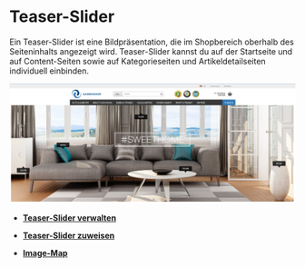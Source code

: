 # Teaser-Slider 

Ein Teaser-Slider ist eine Bildpräsentation, die im Shopbereich oberhalb des Seiteninhalts angezeigt wird. Teaser-Slider kannst du auf der Startseite und auf Content-Seiten sowie auf Kategorieseiten und Artikeldetailseiten individuell einbinden.

![](Bilder/Abb143_Teaser_SliderInDerShopansicht.png "Teaser-Slider in der Shopansicht")

-   **[Teaser-Slider verwalten](10_4_1_Teaser_Slider_verwalten.md)**  

-   **[Teaser-Slider zuweisen](10_4_2_Teaser_Slider_zuweisen.md)**  

-   **[Image-Map](10_4_3_Image_Map.md)**  




